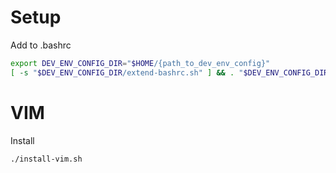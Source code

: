 # Setup

Add to .bashrc

```bash
export DEV_ENV_CONFIG_DIR="$HOME/{path_to_dev_env_config}"
[ -s "$DEV_ENV_CONFIG_DIR/extend-bashrc.sh" ] && . "$DEV_ENV_CONFIG_DIR/extend-bashrc.sh"
```

# VIM

Install

```bash
./install-vim.sh
```

